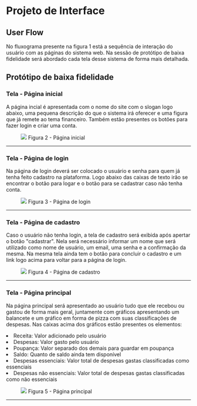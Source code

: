 
# Projeto de Interface

## User Flow

No fluxograma presente na figura 1 está a sequência de interação do usuário com as páginas do sistema web. Na sessão de protótipo de baixa fidelidade será abordado cada tela desse sistema de forma mais detalhada.


## Protótipo de baixa fidelidade


### Tela - Página inicial  
<p> A página incial é apresentada com o nome do site com o slogan logo abaixo, uma pequena descrição do que o sistema irá oferecer e uma figura que já remete ao tema financeiro. Também estão presentes os botões para fazer login e criar uma conta.  </p>

<figure>
<img src="https://github.com/ICEI-PUC-Minas-PMV-ADS/pmv-ads-2024-1-e1-proj-web-t12-gerfin/assets/157512224/b271ca32-c1ff-4734-91b7-afddacf5c0b0">
 <figurecaption> Figura 2 - Página inicial</figurecaption>
</figure>
<hr>

### Tela - Página de login
<p> Na página de login deverá ser colocado o usuário e senha para quem já tenha feito cadastro na plataforma. Logo abaixo das caixas de texto irão se encontrar o botão para logar e o botão para se cadastrar caso não tenha conta. </p>

<figure>
 <img src="https://github.com/ICEI-PUC-Minas-PMV-ADS/pmv-ads-2024-1-e1-proj-web-t12-gerfin/assets/157512224/0266c470-9c71-4553-a618-8b4da2345258">
 <figurecaption> Figura 3 - Página de login </figurecaption>
</figure>
<hr>

### Tela - Página de cadastro
<p> Caso o usuário não tenha login, a tela de cadastro será exibida após apertar o botão "cadastrar". Nela será necessário informar um nome que será utilizado como nome de usuário, um email, uma senha e a confirmação da mesma. Na mesma tela ainda tem o botão para concluir o cadastro e um link logo acima para voltar para a página de login. </p>

<figure> <img src="https://github.com/ICEI-PUC-Minas-PMV-ADS/pmv-ads-2024-1-e1-proj-web-t12-gerfin/assets/157512224/8b0101c3-8659-40d2-b37d-a712386e5a6e">
          <figurecaption> Figura 4 - Página de cadastro </figurecaption> 
</figure>
<hr>

### Tela - Página principal
<p> Na página principal será apresentado ao usuário tudo que ele recebou ou gastou de forma mais geral, juntamente com gráficos apresentando um balancete e um gráfico em forma de pizza com suas classificações de despesas. Nas caixas acima dos gráficos estão presentes os elementos:
</p>
<li> Receita: Valor adicionado pelo usuário </li>
<li> Despesas: Valor gasto pelo usuário</li>
<li> Poupança: Valor separado dos demais para guardar em poupança</li>
<li> Saldo: Quanto de saldo ainda tem disponível </li>
<li> Despesas essenciais: Valor total de despesas gastas classificadas como essenciais</li>
<li> Despesas não essenciais: Valor total de despesas gastas classificadas como não essenciais</li>
<p></p>
<figure>
 <img src="https://github.com/ICEI-PUC-Minas-PMV-ADS/pmv-ads-2024-1-e1-proj-web-t12-gerfin/assets/157512224/ded14f12-1caf-4c97-8f3d-1b41a11bd99e">
  <figurecaption> Figura 5 - Página principal</figurecaption>
</figure>
<hr>


